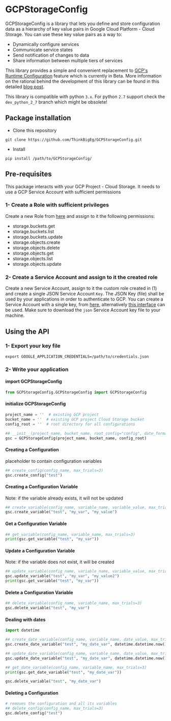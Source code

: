 # GCPStorageConfig

GCPStorageConfig is a library that lets you define and store configuration data 
as a hierarchy of key value pairs in Google Cloud Platform - Cloud Storage. 
You can use these key value pairs as a way to:
- Dynamically configure services
- Communicate service states
- Send notification of changes to data
- Share information between multiple tiers of services

This library provides a simple and convenient replacement to [GCP's Runtime Configuration](https://cloud.google.com/deployment-manager/runtime-configurator/)
feature which is currently in Beta. More information on the rational behind the development 
of this library can be found in this detailed [blog post]().

This library is compatible with python ```3.x```. For python ```2.7``` support check 
the ```dev_python_2_7``` branch which might be obsolete!

## Package installation

- Clone this repository
```
git clone https://github.com/ThinkBigEg/GCPStorageConfig.git
```

- Install
```
pip install /path/to/GCPStorageConfig/
```

## Pre-requisites
This package interacts with your GCP Project - Cloud Storage. It needs to use a GCP 
Service Account with sufficient permissions

### 1- Create a Role with sufficient privileges
Create a new Role from [here](https://console.cloud.google.com/iam-admin/roles) 
and assign to it the following permissions:
  - storage.buckets.get
  - storage.buckets.list
  - storage.buckets.update
  - storage.objects.create
  - storage.objects.delete
  - storage.objects.get
  - storage.objects.list
  - storage.objects.update
  
### 2- Create a Service Account and assign to it the created role 
Create a new Service Account, assign to it the custom role created in (1) and 
create a single JSON Service Account ```Key```. The JSON Key (file) shall be used 
by your applications in order to authenticate to GCP. You can create a Service Account 
with a single key, from [here](https://console.cloud.google.com/apis/credentials), 
alternatively [this interface](https://console.cloud.google.com/iam-admin/serviceaccounts) can be used. 
Make sure to download the ```json``` Service Account key file to your machine.


## Using the API

### 1- Export your key file
```
export GOOGLE_APPLICATION_CREDENTIALS=/path/to/credentials.json
```

### 2- Write your application 


#### import GCPStorageConfig
```python
from GCPStorageConfig.GCPStorageConfig import GCPStorageConfig
```

#### initialize GCPStorageConfig
```python
project_name = ''  # existing GCP project
bucket_name = ''  # existing GCP project Cloud Storage bucket
config_root = ''  # root directory for all configurations 

## __init__(project_name, bucket_name, root_config="config", date_format='%y.%m.%d %H:%M:%S')
gsc = GCPStorageConfig(project_name, bucket_name, config_root)
```

#### Creating a Configuration
placeholder to contain configuration variables
```python
## create_config(config_name, max_trials=3)
gsc.create_config("test")
```

#### Creating a Configuration Variable
Note: if the variable already exists, it will not be updated
```python
## create_variable(config_name, variable_name, variable_value, max_trials=3)
gsc.create_variable("test", "my_var", "my_value")
```

#### Get a Configuration Variable
```python
## get_variable(config_name, variable_name, max_trials=3)
print(gsc.get_variable("test", "my_var"))
```

#### Update a Configuration Variable
Note: if the variable does not exist, it will be created
```python
## update_variable(config_name, variable_name, variable_value, max_trials=3)
gsc.update_variable("test", "my_var", "my_value2")
print(gsc.get_variable("test", "my_var"))
```

#### Delete a Configuration Variable
```python
## delete_variable(config_name, variable_name, max_trials=3)
gsc.delete_variable("test", "my_var")
```

#### Dealing with dates
```python
import datetime

## create_date_variable(config_name, variable_name, date_value, max_trials=3)
gsc.create_date_variable("test", "my_date_var", datetime.datetime.now())

## update_date_variable(config_name, variable_name, date_value, max_trials=3)
gsc.update_date_variable("test", "my_date_var", datetime.datetime.now().replace(hour=10))

## get_date_variable(config_name, variable_name, max_trials=3)
print(gsc.get_date_variable("test", "my_date_var"))

gsc.delete_variable("test", "my_date_var")
```

#### Deleting a Configuration
```python
# removes the configuration and all its variables
## delete_config(config_name, max_trials=3)
gsc.delete_config("test")
```